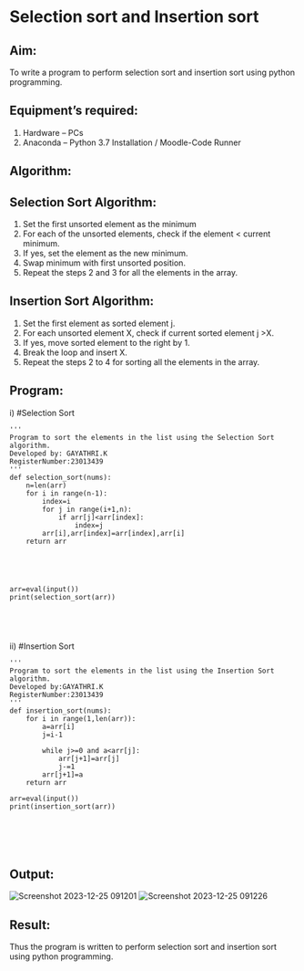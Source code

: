 # Selection sort and Insertion sort
## Aim:
To write a program to perform selection sort and insertion sort using python programming.
## Equipment’s required:
1.	Hardware – PCs
2.	Anaconda – Python 3.7 Installation / Moodle-Code Runner
## Algorithm:
## Selection Sort Algorithm:
1.	Set the first unsorted element as the minimum
2.	For each of the unsorted elements, check if the element < current minimum.
3.	If yes, set the element as the new minimum.
4.	Swap minimum with first unsorted position.
5.	Repeat the steps 2 and 3 for all the elements in the array.
## Insertion Sort Algorithm:
1.	Set the first element as sorted element j.
2.	For each unsorted element X, check if current sorted element j >X.
3.	If yes, move sorted element to the right by 1.
4.	Break the loop and insert X.
5.	Repeat the steps 2 to 4 for sorting all the elements in the array.
## Program:
i)	#Selection Sort
```
''' 
Program to sort the elements in the list using the Selection Sort algorithm.
Developed by: GAYATHRI.K
RegisterNumber:23013439 
'''
def selection_sort(nums):
    n=len(arr)
    for i in range(n-1):
        index=i
        for j in range(i+1,n):
            if arr[j]<arr[index]:
                index=j
        arr[i],arr[index]=arr[index],arr[i]
    return arr
   
    
    
        
        
arr=eval(input())  
print(selection_sort(arr))





```
ii)	#Insertion Sort
```
''' 
Program to sort the elements in the list using the Insertion Sort algorithm.
Developed by:GAYATHRI.K
RegisterNumber:23013439 
'''
def insertion_sort(nums):
    for i in range(1,len(arr)):
        a=arr[i]
        j=i-1
        
        while j>=0 and a<arr[j]:
            arr[j+1]=arr[j]
            j-=1
        arr[j+1]=a
    return arr

arr=eval(input())
print(insertion_sort(arr))
        





```

## Output:
![Screenshot 2023-12-25 091201](https://github.com/GAYATHRI-K06/Sorting-Algorithm/assets/145742742/8bf65a5a-1de2-4565-b763-4ac9e5a8a74a)
![Screenshot 2023-12-25 091226](https://github.com/GAYATHRI-K06/Sorting-Algorithm/assets/145742742/92d76a0c-75e5-4329-87c7-268e54cad4a9)


## Result:
Thus the program is written to perform selection sort and insertion sort using python programming.

